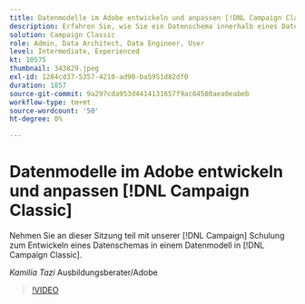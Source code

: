 ```yaml
---
title: Datenmodelle im Adobe entwickeln und anpassen [!DNL Campaign Classic]
description: Erfahren Sie, wie Sie ein Datenschema innerhalb eines Datenmodells in [!DNL Campaign Classic]
solution: Campaign Classic
role: Admin, Data Architect, Data Engineer, User
level: Intermediate, Experienced
kt: 10575
thumbnail: 343829.jpeg
exl-id: 1284cd37-5357-4210-ad90-ba5951d82df0
duration: 1857
source-git-commit: 9a297cda953d4414131657f9ac84580aea0eabeb
workflow-type: tm+mt
source-wordcount: '50'
ht-degree: 0%

---
```


# Datenmodelle im Adobe entwickeln und anpassen [!DNL Campaign Classic]

Nehmen Sie an dieser Sitzung teil mit unserer [!DNL Campaign] Schulung zum Entwickeln eines Datenschemas in einem Datenmodell in [!DNL Campaign Classic].

*Kamilia Tazi* Ausbildungsberater/Adobe

>[!VIDEO](https://video.tv.adobe.com/v/343829/?quality=12&learn=on)
